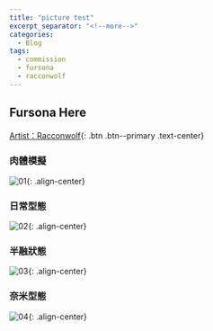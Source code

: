 ```yaml
---
title: "picture test"
excerpt_separator: "<!--more-->"
categories:
  - Blog
tags:
  - commission
  - fursona
  - racconwolf
---
```


## Fursona Here

[Artist：Racconwolf](https://twitter.com/racoonwolf){: .btn .btn--primary .text-center}

### 肉體模擬
![01](https://i.imgur.com/6c2q141.png){: .align-center}

### 日常型態
![02](https://i.imgur.com/e5d0MXA.png){: .align-center}

### 半融狀態
![03](https://i.imgur.com/es5ErVA.png){: .align-center}

### 奈米型態
![04](https://i.imgur.com/WH4t4zW.png){: .align-center}
